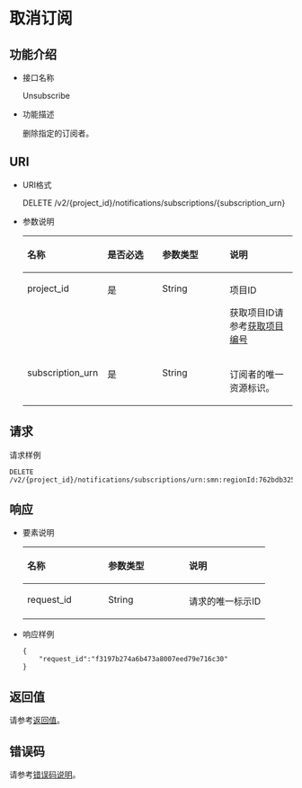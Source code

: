 # 取消订阅<a name="ZH-CN_TOPIC_0036016762"></a>

## 功能介绍<a name="section66924213"></a>

-   接口名称

    Unsubscribe


-   功能描述

    删除指定的订阅者。


## URI<a name="section65447007"></a>

-   URI格式

    DELETE /v2/\{project\_id\}/notifications/subscriptions/\{subscription\_urn\}


-   参数说明

    <a name="table28631516"></a>
    <table><thead align="left"><tr id="row30400092"><th class="cellrowborder" valign="top" width="29.7%" id="mcps1.1.5.1.1"><p id="p46488363"><a name="p46488363"></a><a name="p46488363"></a>名称</p>
    </th>
    <th class="cellrowborder" valign="top" width="20.3%" id="mcps1.1.5.1.2"><p id="p7461047"><a name="p7461047"></a><a name="p7461047"></a>是否必选</p>
    </th>
    <th class="cellrowborder" valign="top" width="25%" id="mcps1.1.5.1.3"><p id="p365031"><a name="p365031"></a><a name="p365031"></a>参数类型</p>
    </th>
    <th class="cellrowborder" valign="top" width="25%" id="mcps1.1.5.1.4"><p id="p29567523"><a name="p29567523"></a><a name="p29567523"></a>说明</p>
    </th>
    </tr>
    </thead>
    <tbody><tr id="row47906786"><td class="cellrowborder" valign="top" width="29.7%" headers="mcps1.1.5.1.1 "><p id="p55244468"><a name="p55244468"></a><a name="p55244468"></a>project_id</p>
    </td>
    <td class="cellrowborder" valign="top" width="20.3%" headers="mcps1.1.5.1.2 "><p id="p45616947"><a name="p45616947"></a><a name="p45616947"></a>是</p>
    </td>
    <td class="cellrowborder" valign="top" width="25%" headers="mcps1.1.5.1.3 "><p id="p3985222"><a name="p3985222"></a><a name="p3985222"></a>String</p>
    </td>
    <td class="cellrowborder" valign="top" width="25%" headers="mcps1.1.5.1.4 "><p id="p20960620155139"><a name="p20960620155139"></a><a name="p20960620155139"></a>项目ID</p>
    <p id="p54367574"><a name="p54367574"></a><a name="p54367574"></a>获取项目ID请参考<a href="获取项目编号.md">获取项目编号</a></p>
    </td>
    </tr>
    <tr id="row39731869"><td class="cellrowborder" valign="top" width="29.7%" headers="mcps1.1.5.1.1 "><p id="p64164835"><a name="p64164835"></a><a name="p64164835"></a>subscription_urn</p>
    </td>
    <td class="cellrowborder" valign="top" width="20.3%" headers="mcps1.1.5.1.2 "><p id="p29969153"><a name="p29969153"></a><a name="p29969153"></a>是</p>
    </td>
    <td class="cellrowborder" valign="top" width="25%" headers="mcps1.1.5.1.3 "><p id="p11582368"><a name="p11582368"></a><a name="p11582368"></a>String</p>
    </td>
    <td class="cellrowborder" valign="top" width="25%" headers="mcps1.1.5.1.4 "><p id="p65756648"><a name="p65756648"></a><a name="p65756648"></a>订阅者的唯一资源标识。</p>
    </td>
    </tr>
    </tbody>
    </table>


## 请求<a name="section52152158"></a>

请求样例

```
DELETE /v2/{project_id}/notifications/subscriptions/urn:smn:regionId:762bdb3251034f268af0e395c53ea09b:test_topic_v1:2e778e84408e44058e6cbc6d3c377837
```

## 响应<a name="section66716242"></a>

-   要素说明

    <a name="table20831783"></a>
    <table><thead align="left"><tr id="row35093725"><th class="cellrowborder" valign="top" width="33.33333333333333%" id="mcps1.1.4.1.1"><p id="p24019444"><a name="p24019444"></a><a name="p24019444"></a>名称</p>
    </th>
    <th class="cellrowborder" valign="top" width="33.33333333333333%" id="mcps1.1.4.1.2"><p id="p66526832"><a name="p66526832"></a><a name="p66526832"></a>参数类型</p>
    </th>
    <th class="cellrowborder" valign="top" width="33.33333333333333%" id="mcps1.1.4.1.3"><p id="p19964345"><a name="p19964345"></a><a name="p19964345"></a>说明</p>
    </th>
    </tr>
    </thead>
    <tbody><tr id="row56677584"><td class="cellrowborder" valign="top" width="33.33333333333333%" headers="mcps1.1.4.1.1 "><p id="p27481582"><a name="p27481582"></a><a name="p27481582"></a>request_id</p>
    </td>
    <td class="cellrowborder" valign="top" width="33.33333333333333%" headers="mcps1.1.4.1.2 "><p id="p11415673"><a name="p11415673"></a><a name="p11415673"></a>String</p>
    </td>
    <td class="cellrowborder" valign="top" width="33.33333333333333%" headers="mcps1.1.4.1.3 "><p id="p52254296"><a name="p52254296"></a><a name="p52254296"></a>请求的唯一标示ID</p>
    </td>
    </tr>
    </tbody>
    </table>

-   响应样例

    ```
    {
        "request_id":"f3197b274a6b473a8007eed79e716c30"
    }
    ```


## 返回值<a name="section63575268"></a>

请参考[返回值](返回值.md)。

## 错误码<a name="section73211020122511"></a>

请参考[错误码说明](错误码说明.md)。

